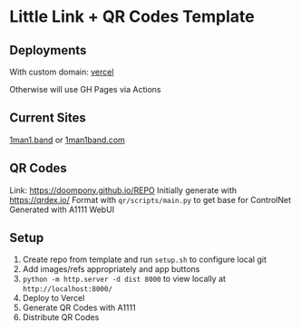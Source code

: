 # Little Link + QR Codes Template

## Deployments

With custom domain: [vercel](https://vercel.com/dashboard)

Otherwise will use GH Pages via Actions

## Current Sites

[1man1.band](https://www.1man1.band) or [1man1band.com](https://www.1man1band.com)

## QR Codes

Link: https://doompony.github.io/REPO
Initially generate with https://qrdex.io/
Format with `qr/scripts/main.py` to get base for ControlNet
Generated with A1111 WebUI

## Setup

1. Create repo from template and run `setup.sh` to configure local git
2. Add images/refs appropriately and app buttons
3. `python -m http.server -d dist 8000` to view locally at `http://localhost:8000/`
4. Deploy to Vercel
5. Generate QR Codes with A1111
6. Distribute QR Codes
